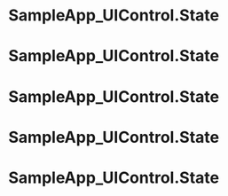 # SampleApp_UIControl.State
# SampleApp_UIControl.State
# SampleApp_UIControl.State
# SampleApp_UIControl.State
# SampleApp_UIControl.State
